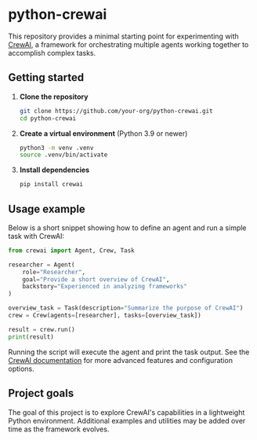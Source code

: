# python-crewai

This repository provides a minimal starting point for experimenting with [CrewAI](https://pypi.org/project/crewai/), a framework for orchestrating multiple agents working together to accomplish complex tasks.

## Getting started

1. **Clone the repository**
   ```bash
   git clone https://github.com/your-org/python-crewai.git
   cd python-crewai
   ```
2. **Create a virtual environment** (Python 3.9 or newer)
   ```bash
   python3 -m venv .venv
   source .venv/bin/activate
   ```
3. **Install dependencies**
   ```bash
   pip install crewai
   ```

## Usage example

Below is a short snippet showing how to define an agent and run a simple task with CrewAI:

```python
from crewai import Agent, Crew, Task

researcher = Agent(
    role="Researcher",
    goal="Provide a short overview of CrewAI",
    backstory="Experienced in analyzing frameworks"
)

overview_task = Task(description="Summarize the purpose of CrewAI")
crew = Crew(agents=[researcher], tasks=[overview_task])

result = crew.run()
print(result)
```

Running the script will execute the agent and print the task output. See the [CrewAI documentation](https://docs.crewai.com/) for more advanced features and configuration options.

## Project goals

The goal of this project is to explore CrewAI's capabilities in a lightweight Python environment. Additional examples and utilities may be added over time as the framework evolves.
